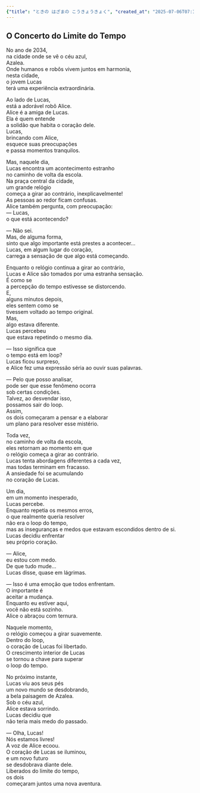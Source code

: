 ```yaml
---
{"title": "ときの はざまの こうきょうきょく", "created_at": "2025-07-06T07:11:10.529482+09:00", "pattern_id": 4, "pattern_name": "ループ脱出型", "year": 2094}
---
```


## O Concerto do Limite do Tempo

No ano de 2034,  
na cidade onde se vê o céu azul,  
Azalea.  
Onde humanos e robôs vivem juntos em harmonia,  
nesta cidade,  
o jovem Lucas  
terá uma experiência extraordinária.

Ao lado de Lucas,  
está a adorável robô Alice.  
Alice é a amiga de Lucas.  
Ela é quem entende  
a solidão que habita o coração dele.  
Lucas,  
brincando com Alice,  
esquece suas preocupações  
e passa momentos tranquilos.

Mas, naquele dia,  
Lucas encontra um acontecimento estranho  
no caminho de volta da escola.  
Na praça central da cidade,  
um grande relógio  
começa a girar ao contrário, inexplicavelmente!  
As pessoas ao redor ficam confusas.  
Alice também pergunta, com preocupação:  
— Lucas,  
o que está acontecendo?

— Não sei.  
Mas, de alguma forma,  
sinto que algo importante está prestes a acontecer…  
Lucas, em algum lugar do coração,  
carrega a sensação de que algo está começando.

Enquanto o relógio continua a girar ao contrário,  
Lucas e Alice são tomados por uma estranha sensação.  
É como se  
a percepção do tempo estivesse se distorcendo.  
E,  
alguns minutos depois,  
eles sentem como se  
tivessem voltado ao tempo original.  
Mas,  
algo estava diferente.  
Lucas percebeu  
que estava repetindo o mesmo dia.

— Isso significa que  
o tempo está em loop?  
Lucas ficou surpreso,  
e Alice fez uma expressão séria ao ouvir suas palavras.

— Pelo que posso analisar,  
pode ser que esse fenômeno ocorra  
sob certas condições.  
Talvez, ao desvendar isso,  
possamos sair do loop.  
Assim,  
os dois começaram a pensar e a elaborar  
um plano para resolver esse mistério.

Toda vez,  
no caminho de volta da escola,  
eles retornam ao momento em que  
o relógio começa a girar ao contrário.  
Lucas tenta abordagens diferentes a cada vez,  
mas todas terminam em fracasso.  
A ansiedade foi se acumulando  
no coração de Lucas.

Um dia,  
em um momento inesperado,  
Lucas percebe.  
Enquanto repetia os mesmos erros,  
o que realmente queria resolver  
não era o loop do tempo,  
mas as inseguranças e medos que estavam escondidos dentro de si.  
Lucas decidiu enfrentar  
seu próprio coração.

— Alice,  
eu estou com medo.  
De que tudo mude…  
Lucas disse, quase em lágrimas.

— Isso é uma emoção que todos enfrentam.  
O importante é  
aceitar a mudança.  
Enquanto eu estiver aqui,  
você não está sozinho.  
Alice o abraçou com ternura.

Naquele momento,  
o relógio começou a girar suavemente.  
Dentro do loop,  
o coração de Lucas foi libertado.  
O crescimento interior de Lucas  
se tornou a chave para superar  
o loop do tempo.

No próximo instante,  
Lucas viu aos seus pés  
um novo mundo se desdobrando,  
a bela paisagem de Azalea.  
Sob o céu azul,  
Alice estava sorrindo.  
Lucas decidiu que  
não teria mais medo do passado.

— Olha, Lucas!  
Nós estamos livres!  
A voz de Alice ecoou.  
O coração de Lucas se iluminou,  
e um novo futuro  
se desdobrava diante dele.  
Liberados do limite do tempo,  
os dois  
começaram juntos uma nova aventura.
